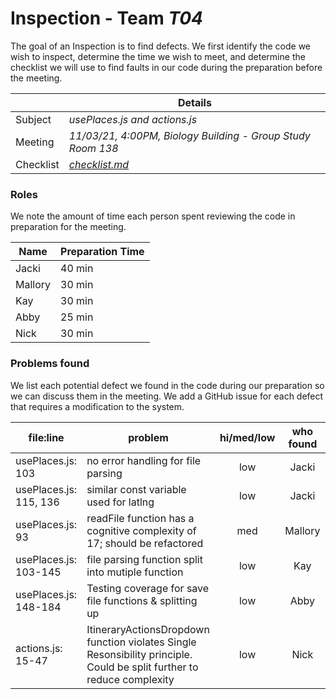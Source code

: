 # Inspection - Team *T04* 

The goal of an Inspection is to find defects.
We first identify the code we wish to inspect, determine the time we wish to meet, and determine the checklist we will use to find faults in our code during the preparation before the meeting.

|  | Details |
| ----- | ----- |
| Subject | *usePlaces.js and actions.js* |
| Meeting | *11/03/21, 4:00PM, Biology Building - Group Study Room 138* |
| Checklist | *[checklist.md](https://github.com/CSU-CS-314-Fall-2021/t04/blob/main/reports/checklist.md)* |

### Roles

We note the amount of time each person spent reviewing the code in preparation for the meeting.

| Name | Preparation Time |
| ---- | ---- |
| Jacki | 40 min |
| Mallory | 30 min |
| Kay | 30 min |
| Abby | 25 min |
| Nick | 30 min |


### Problems found

We list each potential defect we found in the code during our preparation so we can discuss them in the meeting.
We add a GitHub issue for each defect that requires a modification to the system.

| file:line | problem | hi/med/low | who found | github#  |
| --- | --- | :---: | :---: | --- |
| usePlaces.js: 103 | no error handling for file parsing | low | Jacki | |
| usePlaces.js: 115, 136 | similar const variable used for latlng | low | Jacki | |
| usePlaces.js: 93 | readFile function has a cognitive complexity of 17; should be refactored | med | Mallory | |
| usePlaces.js: 103-145 | file parsing function split into mutiple function | low | Kay | |
| usePlaces.js: 148-184 | Testing coverage for save file functions & splitting up | low | Abby | #674 |
| actions.js: 15-47 | ItineraryActionsDropdown function violates Single Resonsibility principle. Could be split further to reduce complexity | low | Nick |  |
